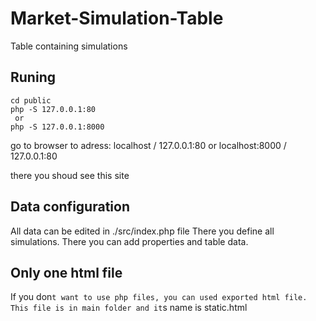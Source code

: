 # Market-Simulation-Table

Table containing simulations

## Runing 
```
cd public 
php -S 127.0.0.1:80
 or
php -S 127.0.0.1:8000
```

go to browser to adress:
localhost / 127.0.0.1:80
 or
localhost:8000 / 127.0.0.1:80

there you shoud see this site

## Data configuration

All data can be edited in ./src/index.php file
There you define all simulations. There you can add properties and table data.

## Only one html file
If you don`t want to use php files, you can used exported html file.
This file is in main folder and it`s name is static.html